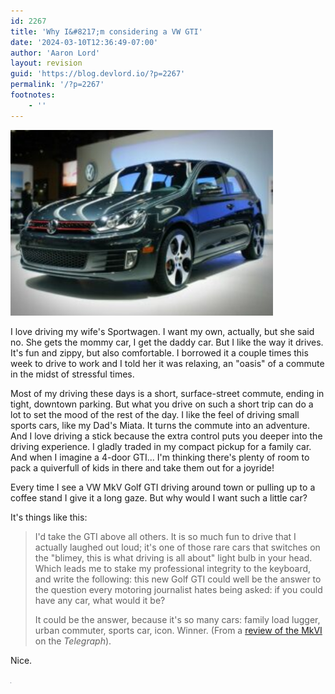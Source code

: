 ```yaml
---
id: 2267
title: 'Why I&#8217;m considering a VW GTI'
date: '2024-03-10T12:36:49-07:00'
author: 'Aaron Lord'
layout: revision
guid: 'https://blog.devlord.io/?p=2267'
permalink: '/?p=2267'
footnotes:
    - ''
---
```


<img class="wp-image-884  alignleft" src="/assets/img/2011/10/vw_gti_mkvi_rightfront-300x212.jpg" alt="A 2012 Golf GTI" width="420" height="297" />

I love driving my wife's Sportwagen. I want my own, actually, but she said no. She gets the mommy car, I get the daddy car. But I like the way it drives. It's fun and zippy, but also comfortable. I borrowed it a couple times this week to drive to work and I told her it was relaxing, an "oasis" of a commute in the midst of stressful times.

Most of my driving these days is a short, surface-street commute, ending in tight, downtown parking. But what you drive on such a short trip can do a lot to set the mood of the rest of the day. I like the feel of driving small sports cars, like my Dad's Miata. It turns the commute into an adventure. And I love driving a stick because the extra control puts you deeper into the driving experience. I gladly traded in my compact pickup for a family car. And when I imagine a 4-door GTI... I'm thinking there's plenty of room to pack a quiverfull of kids in there and take them out for a joyride!

Every time I see a VW MkV Golf GTI driving around town or pulling up to a coffee stand I give it a long gaze. But why would I want such a little car?

It's things like this:
<blockquote>I'd take the GTI above all others. It is so much fun to drive that I actually laughed out loud; it's one of those rare cars that switches on the "blimey, this is what driving is all about" light bulb in your head. Which leads me to stake my professional integrity to the keyboard, and write the following: this new Golf GTI could well be the answer to the question every motoring journalist hates being asked: if you could have any car, what would it be?

It could be the answer, because it's so many cars: family load lugger, urban commuter, sports car, icon. Winner. (From a <a href="http://www.telegraph.co.uk/motoring/carreviews/5131191/Volkswagen-Golf-GTI-review.html">review of the MkVI</a> on the <span style="font-style: italic;">Telegraph</span>).</blockquote>
Nice.
<div class="blogger-post-footer">

<img src="/assets/img/2011/10/photo-740306.jpg?w=300" alt="" width="1" height="1" />

</div>